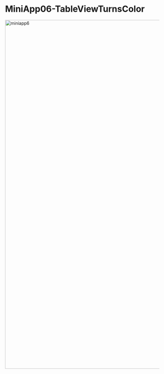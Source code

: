 # MiniApp06-TableViewTurnsColor

<img width="1140" alt="miniapp6" src="https://user-images.githubusercontent.com/82198916/154593035-5398b0e2-b0bc-472b-be17-a7f56e664927.png">
